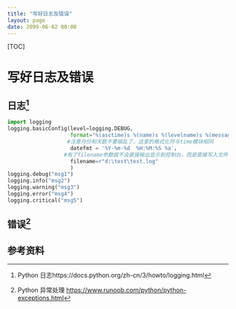 ```yaml
---
title: "写好日志及错误"
layout: page
date: 2099-06-02 00:00
---
```

[TOC]
# 写好日志及错误

## 日志[^2]

```python
import logging
logging.basicConfig(level=logging.DEBUG,
                    format="%(asctime)s %(name)s %(levelname)s %(message)s",
                   #注意月份和天数不要搞乱了，这里的格式化符与time模块相同
                    datefmt = '%Y-%m-%d  %H:%M:%S %a'，   
                  #有了filename参数就不会直接输出显示到控制台，而是直接写入文件
                    filename=r"d:\test\test.log" 
                    )
logging.debug("msg1")
logging.info("msg2")
logging.warning("msg3")
logging.error("msg4")
logging.critical("msg5")
```

## 错误[^1]

## 参考资料

[^1]:Python 异常处理 https://www.runoob.com/python/python-exceptions.html
[^2]:Python 日志https://docs.python.org/zh-cn/3/howto/logging.html